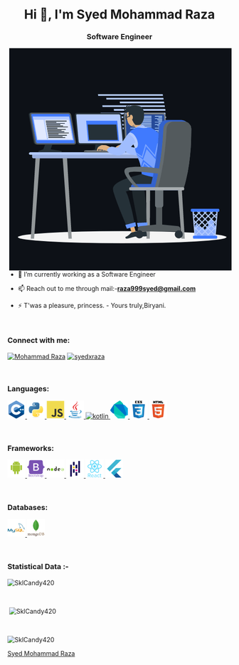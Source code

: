 <h1 align="center">Hi 👋, I'm Syed Mohammad Raza</h1>
<h3 align="center">Software Engineer</h3>

<p><img align="right" src="https://github.com/SklCandy420/SklCandy420/blob/main/animation_500_kxa883sd.gif" alt="SklCandy420" /></p>


- 🌱 I’m currently working as a Software Engineer 

- 📫 Reach out to me through mail:-**raza999syed@gmail.com**

- ⚡ T'was a pleasure, princess. - Yours truly,Biryani.

<br>

<h3 align="left">Connect with me:</h3>
<p align="left">
  <a href="https://www.linkedin.com/in/mohammad-raza-0a0871189/" target="blank"><img align="center"
      src="https://raw.githubusercontent.com/rahuldkjain/github-profile-readme-generator/master/src/images/icons/Social/linked-in-alt.svg"
      alt="Mohammad Raza" height="30" width="40" /></a>
  <a href="https://twitter.com/syedxraza" target="blank"><img align="center"
      src="https://raw.githubusercontent.com/rahuldkjain/github-profile-readme-generator/master/src/images/icons/Social/twitter.svg"
      alt="syedxraza" height="30" width="40" /></a>
</p>

<br>

<h3 align="left">Languages:</h3>
<p align="left">
      <a href="https://www.w3schools.com/cpp/" target="_blank" rel="noreferrer">
    <img src="https://raw.githubusercontent.com/devicons/devicon/master/icons/cplusplus/cplusplus-original.svg"
      alt="cplusplus" width="40" height="40" /> </a> <a href="https://www.python.org" target="_blank" rel="noreferrer"> <img
      src="https://raw.githubusercontent.com/devicons/devicon/master/icons/python/python-original.svg" alt="python"
      width="40" height="40" /> </a> <a href="https://developer.mozilla.org/en-US/docs/Web/JavaScript" target="_blank"
    rel="noreferrer"> <img
      src="https://raw.githubusercontent.com/devicons/devicon/master/icons/javascript/javascript-original.svg"
      alt="javascript" width="40" height="40" /> </a> <a href="https://www.java.com" target="_blank" rel="noreferrer"> <img
      src="https://raw.githubusercontent.com/devicons/devicon/master/icons/java/java-original.svg" alt="java" width="40"
      height="40" /> </a> <a href="https://kotlinlang.org" target="_blank" rel="noreferrer">
    <img src="https://www.vectorlogo.zone/logos/kotlinlang/kotlinlang-icon.svg" alt="kotlin" width="40" height="40" />
  </a> <a href="https://dart.dev/" target="_blank" rel="noreferrer"> <img
      src="https://raw.githubusercontent.com/devicons/devicon/master/icons/dart/dart-original.svg" alt="dart"
      width="40" height="40" /> </a>
      <a href="https://www.w3schools.com/css/" target="_blank"
    rel="noreferrer"> <img
      src="https://raw.githubusercontent.com/devicons/devicon/master/icons/css3/css3-original-wordmark.svg" alt="css3"
      width="40" height="40" /> </a> <a href="https://www.w3.org/html/" target="_blank" rel="noreferrer"> <img
      src="https://raw.githubusercontent.com/devicons/devicon/master/icons/html5/html5-original-wordmark.svg"
      alt="html5" width="40" height="40" /> </a> </p>
      <br>

<h3 align="left">Frameworks:</h3>
<p align="left"> <a href="https://developer.android.com" target="_blank" rel="noreferrer"> <img
      src="https://raw.githubusercontent.com/devicons/devicon/master/icons/android/android-original-wordmark.svg"
      alt="android" width="40" height="40" /> </a> 
      <a href="https://getbootstrap.com" target="_blank" rel="noreferrer">
    <img src="https://raw.githubusercontent.com/devicons/devicon/master/icons/bootstrap/bootstrap-plain-wordmark.svg"
      alt="bootstrap" width="40" height="40" /> </a> <a href="https://nodejs.org" target="_blank" rel="noreferrer"> <img
      src="https://raw.githubusercontent.com/devicons/devicon/master/icons/nodejs/nodejs-original-wordmark.svg"
      alt="nodejs" width="40" height="40" /> </a> <a href="https://pandas.pydata.org/" target="_blank" rel="noreferrer">
    <img
      src="https://raw.githubusercontent.com/devicons/devicon/2ae2a900d2f041da66e950e4d48052658d850630/icons/pandas/pandas-original.svg"
      alt="pandas" width="40" height="40" /> </a> <a href="https://reactjs.org/" target="_blank" rel="noreferrer"> <img
      src="https://raw.githubusercontent.com/devicons/devicon/master/icons/react/react-original-wordmark.svg"
      alt="react" width="40" height="40" /> </a>
      <a href="https://flutter.dev/" target="_blank" rel="noreferrer"> <img
      src="https://raw.githubusercontent.com/devicons/devicon/master/icons/flutter/flutter-original.svg"
      alt="flutter" width="40" height="40" /> </a> </p>
      <br>

<h3 align="left">Databases:</h3>
<p align="left"> <a href="https://www.mysql.com/" target="_blank" rel="noreferrer"> <img
      src="https://raw.githubusercontent.com/devicons/devicon/master/icons/mysql/mysql-original-wordmark.svg"
      alt="mysql" width="40" height="40" /> </a> </a> <a href="https://www.mongodb.com/" target="_blank" rel="noreferrer"> <img
      src="https://raw.githubusercontent.com/devicons/devicon/master/icons/mongodb/mongodb-original-wordmark.svg"
      alt="mongodb" width="40" height="40" /> </a></p>
<br>

<h3>Statistical Data :-</h3>
<p><img align="center"
    src="https://github-readme-stats.vercel.app/api/top-langs?username=SklCandy420&show_icons=true&locale=en&bg_color=0d1117&text_color=ffffff&layout=compact"
    alt="SklCandy420" 
    bg_color=#808080/></p>

<br>

<p>&nbsp;<img align="center" src="https://github-readme-stats.vercel.app/api?username=SklCandy420&show_icons=true&locale=en&bg_color=0d1117&text_color=ffffff&repo=convoychat"
    alt="SklCandy420" /></p>

<br>

<p><img align="center" src="https://github-readme-streak-stats.herokuapp.com/?user=SklCandy420&theme=dark&background=0d1117&date_format=M%20j%5B%2C%20Y%5D" alt="SklCandy420" /></p>
      

[Syed Mohammad Raza](https://sklcandy420.github.io/)
